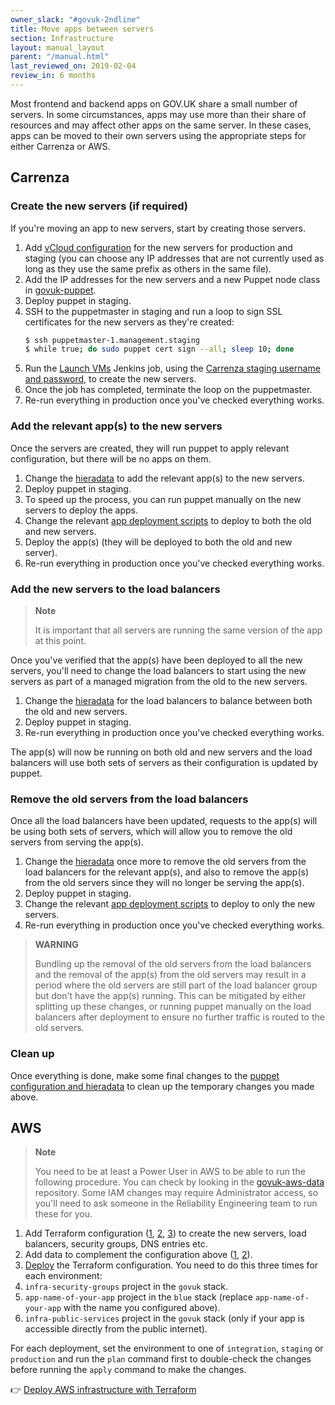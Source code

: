 ```yaml
---
owner_slack: "#govuk-2ndline"
title: Move apps between servers
section: Infrastructure
layout: manual_layout
parent: "/manual.html"
last_reviewed_on: 2019-02-04
review_in: 6 months
---
```


Most frontend and backend apps on GOV.UK share a small number of servers. In some circumstances, apps may use more than their share of resources and may affect other apps on the same server. In these cases, apps can be moved to their own servers using the appropriate steps for either Carrenza or AWS.

## Carrenza

### Create the new servers (if required)

If you're moving an app to new servers, start by creating those servers.

1. Add [vCloud configuration][govuk-provisioning] for the new servers for production and staging (you can choose any IP addresses that are not currently used as long as they use the same prefix as others in the same file).
1. Add the IP addresses for the new servers and a new Puppet node class in [govuk-puppet][].
1. Deploy puppet in staging.
1. SSH to the puppetmaster in staging and run a loop to sign SSL certificates for the new servers as they're created:
    ```bash
    $ ssh puppetmaster-1.management.staging
    $ while true; do sudo puppet cert sign --all; sleep 10; done
    ```
1. Run the [Launch VMs][launch-vms-jenkins] Jenkins job, using the [Carrenza staging username and password][carrenza-credentials], to create the new servers.
1. Once the job has completed, terminate the loop on the puppetmaster.
1. Re-run everything in production once you've checked everything works.

[govuk-provisioning]: https://github.com/alphagov/govuk-provisioning/pull/41
[govuk-puppet]: https://github.com/alphagov/govuk-puppet/pull/7294
[launch-vms-jenkins]: https://deploy.staging.publishing.service.gov.uk/job/Launch_VMs/
[carrenza-credentials]: https://github.com/alphagov/govuk-secrets/blob/master/pass/2ndline/carrenza/vcloud-staging.gpg

### Add the relevant app(s) to the new servers

Once the servers are created, they will run puppet to apply relevant configuration, but there will be no apps on them.

1. Change the [hieradata][] to add the relevant app(s) to the new servers.
1. Deploy puppet in staging.
1. To speed up the process, you can run puppet manually on the new servers to deploy the apps.
1. Change the relevant [app deployment scripts][deploy-scripts] to deploy to both the old and new servers.
1. Deploy the app(s) (they will be deployed to both the old and new server).
1. Re-run everything in production once you've checked everything works.

[hieradata]: https://github.com/alphagov/govuk-puppet/pull/7302
[deploy-scripts]: https://github.com/alphagov/govuk-app-deployment/pull/247

### Add the new servers to the load balancers

> **Note**
>
> It is important that all servers are running the same version of the app at this point.

Once you've verified that the app(s) have been deployed to all the new servers, you'll need to change the load balancers to start using the new servers as part of a managed migration from the old to the new servers.

1. Change the [hieradata][] for the load balancers to balance between both the old and new servers.
1. Deploy puppet in staging.
1. Re-run everything in production once you've checked everything works.

The app(s) will now be running on both old and new servers and the load balancers will use both sets of servers as their configuration is updated by puppet.

[hieradata]: https://github.com/alphagov/govuk-puppet/pull/7285

### Remove the old servers from the load balancers

Once all the load balancers have been updated, requests to the app(s) will be using both sets of servers, which will allow you to remove the old servers from serving the app(s).

1. Change the [hieradata][] once more to remove the old servers from the load balancers for the relevant app(s), and also to remove the app(s) from the old servers since they will no longer be serving the app(s).
1. Deploy puppet in staging.
1. Change the relevant [app deployment scripts][deploy-scripts] to deploy to only the new servers.
1. Re-run everything in production once you've checked everything works.

> **WARNING**
>
> Bundling up the removal of the old servers from the load balancers and the
> removal of the app(s) from the old servers may result in a period where the
> old servers are still part of the load balancer group but don't have the
> app(s) running. This can be mitigated by either splitting up these changes,
> or running puppet manually on the load balancers after deployment to ensure
> no further traffic is routed to the old servers.

[hieradata]: https://github.com/alphagov/govuk-puppet/pull/7310
[deploy-scripts]: https://github.com/alphagov/govuk-app-deployment/pull/250

### Clean up

Once everything is done, make some final changes to the [puppet configuration and hieradata][puppet-changes] to clean up the temporary changes you made above.

[puppet-changes]: https://github.com/alphagov/govuk-puppet/pull/7311

## AWS

> **Note**
>
> You need to be at least a Power User in AWS to be able to run the following procedure. You can check by looking in the [govuk-aws-data] repository. Some IAM changes may require Administrator access, so you'll need to ask someone in the Reliability Engineering team to run these for you.

1. Add Terraform configuration ([1][aws-terraform-config-1], [2][aws-terraform-config-2], [3][aws-terraform-config-3]) to create the new servers, load balancers, security groups, DNS entries etc.
1. Add data to complement the configuration above ([1][aws-terraform-data-1], [2][aws-terraform-data-2]).
1. [Deploy][] the Terraform configuration. You need to do this three times for each environment:
  1. `infra-security-groups` project in the `govuk` stack.
  1. `app-name-of-your-app` project in the `blue` stack (replace `app-name-of-your-app` with the name you configured above).
  1. `infra-public-services` project in the `govuk` stack (only if your app is accessible directly from the public internet).

For each deployment, set the environment to one of `integration`, `staging` or `production` and run the `plan` command first to double-check the changes before running the `apply` command to make the changes.

👉 [Deploy AWS infrastructure with Terraform][deploy-aws]

[govuk-aws-data]: https://github.com/alphagov/govuk-aws-data/search?utf8=✓&q=role_poweruser_user_arns
[aws-terraform-config-1]: https://github.com/alphagov/govuk-aws/pull/494
[aws-terraform-config-2]: https://github.com/alphagov/govuk-aws/pull/501
[aws-terraform-config-3]: https://github.com/alphagov/govuk-aws/pull/503/files#diff-c77caf224de69366e98d474cc9a6d473
[aws-terraform-data-1]: https://github.com/alphagov/govuk-aws-data/pull/103
[aws-terraform-data-2]: https://github.com/alphagov/govuk-aws-data/pull/104
[Deploy]: https://ci-deploy.integration.publishing.service.gov.uk/job/Deploy_Terraform_GOVUK_AWS/
[deploy-aws]: /manual/deploying-terraform.html
